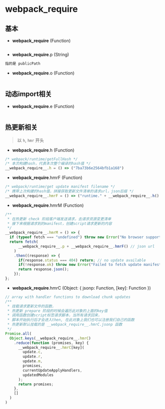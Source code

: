 # __webpack_require__

## 基本
- __webpack_require__ (Function)
```
```

- __webpack_require__.p (String)
```js
指的是 publicPath
```

- __webpack_require__.o (Function)
```
```

## 动态import相关
- __webpack_require__.e (Function)
```
```

## 热更新相关
> 以 `h`, `hmr` 开头

- __webpack_require__.h (Function)
```js
/* webpack/runtime/getFullHash */
/* 本次构建hash，代表本次整个编译的hash值 */
__webpack_require__.h = () => ("7ba73b6e2564bfb1a168")
```

- __webpack_require__.hmrF (Function)

```js
/* webpack/runtime/get update manifest filename */
/* 携带上次构建的hash值，拼接获取更新文件清单的请求url，json后缀 */	
__webpack_require__.hmrF = () => ("runtime." + __webpack_require__.h() + ".hot-update.json");
```

- __webpack_require__.hmrM (Function)
```js
/**
 * 在热更新 check 阶段客户端发送请求，去请求资源变更清单
 * 接下来根据请求到的manifest，创建script请求更新的内容
 */
__webpack_require__.hmrM = () => {
  if (typeof fetch === "undefined") throw new Error("No browser support: need fetch API");
  return fetch(
      __webpack_require__.p + __webpack_require__.hmrF() // json url
    )
    .then((response) => {
      if(response.status === 404) return; // no update available
      if(!response.ok) throw new Error("Failed to fetch update manifest " + response.statusText);
      return response.json();
    });
};
```

- __webpack_require__.hmrC (Object: { jsonp: Function, [key]: Function })
```js
// array with handler functions to download chunk updates
/**
 * 挂载请求更新文件的函数，
 * 热更新 prepare 阶段的时候会遍历此对象的上面的key值
 * 调用函数创建script标签请求脚本，当所有请求回来，
 * 脚本开始执行后才会进入then, 在此对象上我们也可以注册我们自己的函数
 * 热更新默认挂载的是 __webpack_require__.hmrC.jsonp 函数
 */
Promise.all(
  Object.keys(__webpack_require__.hmrC)
    .reduce(function (promises, key) {
      __webpack_require__.hmrC[key](
        update.c,
        update.r,
        update.m,
        promises,
        currentUpdateApplyHandlers,
        updatedModules
      );
      return promises;
    },
    []
  )
)
```